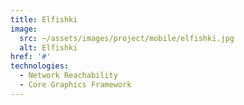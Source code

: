```yaml
---
title: Elfishki
image: 
  src: ~/assets/images/project/mobile/elfishki.jpg
  alt: Elfishki
href: '#'
technologies:
  - Network Reachability
  - Core Graphics Framework
---
```

